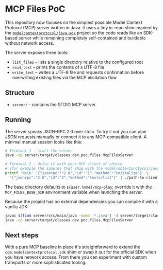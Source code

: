 # MCP Files PoC

This repository now focuses on the simplest possible Model Context Protocol (MCP)
server written in Java. It uses a tiny in-repo shim inspired by the
[`modelcontextprotocol/java-sdk`](https://github.com/modelcontextprotocol/java-sdk)
project so the code reads like an SDK-based server while remaining completely
self-contained and buildable without network access.

The server exposes three tools:

- `list_files` – lists a single directory relative to the configured root
- `read_text` – prints the contents of a UTF-8 file
- `write_text` – writes a UTF-8 file and requests confirmation before
  overwriting existing files via the MCP elicitation flow

## Structure

- `server/` – contains the STDIO MCP server

## Running

The server speaks JSON-RPC 2.0 over stdio. To try it out you can pipe JSON
requests manually or connect it to any MCP-compatible client. A minimal manual
session looks like this:

```bash
# Terminal 1 – start the server
java -cp server/target/classes dev.poc.files.McpFilesServer
```

```bash
# Terminal 2 – drive it with your MCP client of choice
# (for example the samples that ship with the modelcontextprotocol/java-sdk repo)
printf '%s\n' '{"jsonrpc":"2.0","id":"1","method":"initialize"}' \
  '{"jsonrpc":"2.0","id":"2","method":"tools/list"}' | ./path-to-client
```

The base directory defaults to `${user.home}/mcp-play`; override it with the
`MCP_FILES_BASE_DIR` environment variable when launching the server.

Because the project has no external dependencies you can compile it with a
vanilla JDK:

```bash
javac $(find server/src/main/java -name '*.java') -d server/target/classes
java -cp server/target/classes dev.poc.files.McpFilesServer
```

## Next steps

With a pure MCP baseline in place it's straightforward to extend the
`com.modelcontextprotocol.sdk` shim or swap it out for the official SDK when
you have network access. From there you can experiment with custom transports
or more sophisticated tooling.
